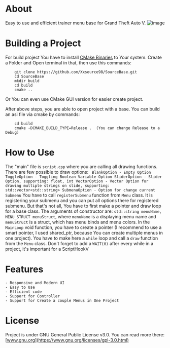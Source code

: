 # About
Easy to use and efficient trainer menu base for Grand Theft Auto V. 
![image](https://user-images.githubusercontent.com/36642285/103153771-316e2a00-4793-11eb-8450-5c98af361ad6.png)

# Building a Project
For build project You have to install [CMake Binaries](https://cmake.org/download/) to Your system. 
Create a Folder and Open terminal in that, then use this commands: 
```
    git clone https://github.com/Xxsource98/SourceBase.git
    cd SourceBase
    mkdir build
    cd build
    cmake ..
```
Or You can even use CMake GUI version for easier create project.

After above steps, you are able to open project with a base. You can build an asi file via cmake by commands:
```
    cd build
    cmake -DCMAKE_BUILD_TYPE=Release .  (You can change Release to a Debug)
```

# How to Use
The "main" file is `script.cpp` where you are calling all drawing functions. There are few possible to draw options: ```
BlankOption - Empty Option
ToggleOption - Toggling Boolean Variable Option
SliderOption - Slider Option, supporting: float, int
VectorOption - Vector Option for drawing multiple strings on slide, supporting: std::vector<std::string>
SubmenuOption - Option for change current Submenu```
You have to call `registerSubmenu` function from `Menu` class. It is registering your submenu and you can put all options there for registered submenu.
But that's not all, You have to first make a pointer and draw loop for a base class. The arguments of constructor are: `std::string menuName, MENU_STRUCT menuStruct`, where `menuName` is a displaying menu name and `menuStruct` is a struct, which has menu binds and menu colors. In the `MainLoop` void function, you have to create a pointer (I recommend to use a smart pointer, I used shared_ptr, because You can create multiple menus in one project). You have to make here a `while` loop and call a `draw` function from the `Menu` class. Don't forget to add a `WAIT(0)` after every while in a project, it's important for a ScriptHookV

# Features
```
- Responsive and Modern UI
- Easy to Use
- Efficient code
- Support for Controller
- Support for Create a couple Menus in One Project
```

# License
Project is under GNU General Public License v3.0. You can read more there: [www.gnu.org](https://www.gnu.org/licenses/gpl-3.0.html)
